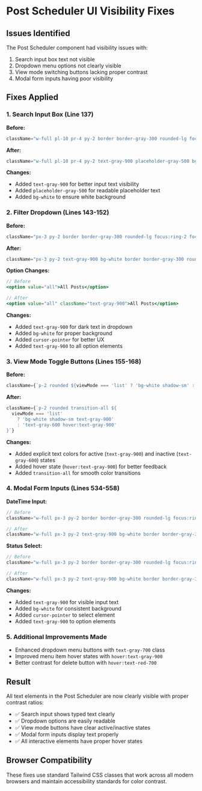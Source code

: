 # Post Scheduler UI Visibility Fixes

## Issues Identified
The Post Scheduler component had visibility issues with:
1. Search input box text not visible
2. Dropdown menu options not clearly visible
3. View mode switching buttons lacking proper contrast
4. Modal form inputs having poor visibility

## Fixes Applied

### 1. Search Input Box (Line 137)
**Before:**
```jsx
className="w-full pl-10 pr-4 py-2 border border-gray-300 rounded-lg focus:ring-2 focus:ring-indigo-500 focus:border-transparent"
```

**After:**
```jsx
className="w-full pl-10 pr-4 py-2 text-gray-900 placeholder-gray-500 bg-white border border-gray-300 rounded-lg focus:ring-2 focus:ring-indigo-500 focus:border-transparent"
```

**Changes:**
- Added `text-gray-900` for better input text visibility
- Added `placeholder-gray-500` for readable placeholder text
- Added `bg-white` to ensure white background

### 2. Filter Dropdown (Lines 143-152)
**Before:**
```jsx
className="px-3 py-2 border border-gray-300 rounded-lg focus:ring-2 focus:ring-indigo-500 focus:border-transparent"
```

**After:**
```jsx
className="px-3 py-2 text-gray-900 bg-white border border-gray-300 rounded-lg focus:ring-2 focus:ring-indigo-500 focus:border-transparent cursor-pointer"
```

**Option Changes:**
```jsx
// Before
<option value="all">All Posts</option>

// After  
<option value="all" className="text-gray-900">All Posts</option>
```

**Changes:**
- Added `text-gray-900` for dark text in dropdown
- Added `bg-white` for proper background
- Added `cursor-pointer` for better UX
- Added `text-gray-900` to all option elements

### 3. View Mode Toggle Buttons (Lines 155-168)
**Before:**
```jsx
className={`p-2 rounded ${viewMode === 'list' ? 'bg-white shadow-sm' : ''}`}
```

**After:**
```jsx
className={`p-2 rounded transition-all ${
  viewMode === 'list' 
    ? 'bg-white shadow-sm text-gray-900' 
    : 'text-gray-600 hover:text-gray-900'
}`}
```

**Changes:**
- Added explicit text colors for active (`text-gray-900`) and inactive (`text-gray-600`) states
- Added hover state (`hover:text-gray-900`) for better feedback
- Added `transition-all` for smooth color transitions

### 4. Modal Form Inputs (Lines 534-558)
**DateTime Input:**
```jsx
// Before
className="w-full px-3 py-2 border border-gray-300 rounded-lg focus:ring-2 focus:ring-indigo-500 focus:border-transparent"

// After
className="w-full px-3 py-2 text-gray-900 bg-white border border-gray-300 rounded-lg focus:ring-2 focus:ring-indigo-500 focus:border-transparent"
```

**Status Select:**
```jsx
// Before
className="w-full px-3 py-2 border border-gray-300 rounded-lg focus:ring-2 focus:ring-indigo-500 focus:border-transparent"

// After
className="w-full px-3 py-2 text-gray-900 bg-white border border-gray-300 rounded-lg focus:ring-2 focus:ring-indigo-500 focus:border-transparent cursor-pointer"
```

**Changes:**
- Added `text-gray-900` for visible input text
- Added `bg-white` for consistent background
- Added `cursor-pointer` to select element
- Added `text-gray-900` to option elements

### 5. Additional Improvements Made
- Enhanced dropdown menu buttons with `text-gray-700` class
- Improved menu item hover states with `hover:text-gray-900`
- Better contrast for delete button with `hover:text-red-700`

## Result
All text elements in the Post Scheduler are now clearly visible with proper contrast ratios:
- ✅ Search input shows typed text clearly
- ✅ Dropdown options are easily readable
- ✅ View mode buttons have clear active/inactive states
- ✅ Modal form inputs display text properly
- ✅ All interactive elements have proper hover states

## Browser Compatibility
These fixes use standard Tailwind CSS classes that work across all modern browsers and maintain accessibility standards for color contrast.